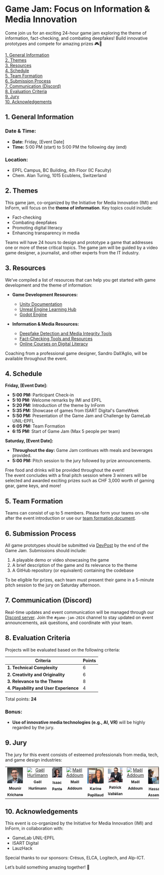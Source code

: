 # Game Jam: Focus on Information & Media Innovation

Come join us for an exciting 24-hour game jam exploring the theme of information, fact-checking, and combating deepfakes! Build innovative prototypes and compete for amazing prizes 🎮🎉

[1. General Information](#1-general-information)  
[2. Themes](#2-themes)  
[3. Resources](#3-resources)  
[4. Schedule](#4-schedule)  
[5. Team Formation](#5-team-formation)  
[6. Submission Process](#6-submission-process)  
[7. Communication (Discord)](#7-communication-discord)  
[8. Evaluation Criteria](#8-evaluation-criteria)  
[9. Jury](#9-jury)  
[10. Acknowledgements](#10-acknowledgements)

## 1. General Information

### **Date & Time:**
- **Date:** Friday, [Event Date]  
- **Time:** 5:00 PM (start) to 5:00 PM the following day (end)

### **Location:**
- EPFL Campus, BC Building, 4th Floor (IC Faculty)  
- Chem. Alan Turing, 1015 Ecublens, Switzerland

## 2. Themes

This game jam, co-organized by the Initiative for Media Innovation (IMI) and InForm, will focus on the **theme of information**. Key topics could include:  
- Fact-checking  
- Combating deepfakes  
- Promoting digital literacy  
- Enhancing transparency in media  

Teams will have 24 hours to design and prototype a game that addresses one or more of these critical topics. The game jam will be guided by a video game designer, a journalist, and other experts from the IT industry.

## 3. Resources

We’ve compiled a list of resources that can help you get started with game development and the theme of information:

- **Game Development Resources:**
  - [Unity Documentation](https://docs.unity3d.com/Manual/index.html)  
  - [Unreal Engine Learning Hub](https://www.unrealengine.com/en-US/onlinelearning-courses)  
  - [Godot Engine](https://godotengine.org/documentation)

- **Information & Media Resources:**
  - [Deepfake Detection and Media Integrity Tools](https://www.mediaforensics.org)  
  - [Fact-Checking Tools and Resources](https://www.poynter.org)  
  - [Online Courses on Digital Literacy](https://learn.digitalmediaproject.org)  

Coaching from a professional game designer, Sandro Dall’Aglio, will be available throughout the event.

## 4. Schedule

**Friday, [Event Date]:**  
  - **5:00 PM:** Participant Check-in  
  - **5:10 PM:** Welcome remarks by IMI and EPFL  
  - **5:20 PM:** Introduction of the theme by InForm  
  - **5:35 PM:** Showcase of games from ISART Digital's GameWeek  
  - **5:50 PM:** Presentation of the Game Jam and Challenge by GameLab UNIL-EPFL  
  - **6:05 PM:** Team Formation  
  - **6:15 PM:** Start of Game Jam (Max 5 people per team)  

**Saturday, [Event Date]:**  
  - **Throughout the day:** Game Jam continues with meals and beverages provided.  
  - **5:00 PM:** Pitch session to the jury followed by prize announcements.

Free food and drinks will be provided throughout the event!  
The event concludes with a final pitch session where 3 winners will be selected and awarded exciting prizes such as CHF 3,000 worth of gaming gear, game keys, and more!

## 5. Team Formation

Teams can consist of up to 5 members. Please form your teams on-site after the event introduction or use our [team formation document](https://docs.google.com/spreadsheets/d/example-link).

## 6. Submission Process

All game prototypes should be submitted via [DevPost](https://devpost.com/) by the end of the Game Jam. Submissions should include:

1. A playable demo or video showcasing the game
2. A brief description of the game and its relevance to the theme
3. A GitHub repository (or equivalent) containing the codebase

To be eligible for prizes, each team must present their game in a 5-minute pitch session to the jury on Saturday afternoon.

## 7. Communication (Discord)

Real-time updates and event communication will be managed through our [Discord server](https://discord.gg/invite-link). Join the `#game-jam-2024` channel to stay updated on event announcements, ask questions, and coordinate with your team.

## 8. Evaluation Criteria

Projects will be evaluated based on the following criteria:

| **Criteria**                               | **Points** |
|--------------------------------------------|------------|
| **1. Technical Complexity**                | 6          |
| **2. Creativity and Originality**           | 6          |
| **3. Relevance to the Theme**              | 8          |
| **4. Playability and User Experience**     | 4          |

Total points: **24**

### Bonus:
- **Use of innovative media technologies (e.g., AI, VR)** will be highly regarded by the jury.

## 9. Jury

The jury for this event consists of esteemed professionals from media, tech, and game design industries:
<table>
  <tbody>
    <tr>
      <td align="center" valign="top" width="16%">
        <a href="https://www.linkedin.com/in/mkrichane/">
          <img src="photo/Mounir.jpeg" width="100px" alt="Mounir Krichane"/>
          <br /><sub><b>Mounir Krichane</b></sub>
        </a>
      </td>
      <td align="center" valign="top" width="16%">
        <a href="https://www.linkedin.com/in/gaelhurlimann/">
          <img src="photo/Gaël.jpeg" width="100px" alt="Gaël Hurlimann"/>
          <br /><sub><b>Gaël Hurlimann</b></sub>
        </a>
      </td>
      <td align="center" valign="top" width="16%">
        <a href="https://www.linkedin.com/in/isaacpante/">
          <img src="photo/Isaac.jpeg" width="100px" alt="Isaac Pante"/>
          <br /><sub><b>Isaac Pante</b></sub>
        </a>
      </td>
      <td align="center" valign="top" width="16%">
        <a href="https://www.linkedin.com/in/maël-addoum/">
          <img src="photo/Maël.jpeg" width="100px" alt="Maël Addoum"/>
          <br /><sub><b>Maël Addoum</b></sub>
        </a>
      </td>
      <td align="center" valign="top" width="16%">
        <a href="https://www.linkedin.com/in/karinepapillaud/">
          <img src="photo/Karine.jpeg" width="100px" alt="Karine Papillaud"/>
          <br /><sub><b>Karine Papillaud</b></sub>
        </a>
      </td>
      <td align="center" valign="top" width="16%">
        <a href="https://www.linkedin.com/in/patrick-vallélian-a0769a13/">
          <img src="photo/Patrick.jpeg" width="100px" alt="Patrick Vallélian"/>
          <br /><sub><b>Patrick Vallélian</b></sub>
        </a>
      </td>
      <td align="center" valign="top" width="16%">
        <a href="https://www.linkedin.com/in/maël-addoum/">
          <img src="photo/Maël.jpeg" width="100px" alt="Maël Addoum"/>
          <br /><sub><b>Maël Addoum</b></sub>
        </a>
      </td>
      <td align="center" valign="top" width="16%">
        <a href="https://www.linkedin.com/in/hassane-assendal/">
          <img src="photo/Hassane.jpeg" width="100px" alt="Hassane Assendal"/>
          <br /><sub><b>Hassane Assendal</b></sub>
        </a>
      </td>
      <td align="center" valign="top" width="16%">
        <a href="https://cresus.ch/fr/a-propos">
          <img src="photo/cresus.png" width="100px" alt="Olivier Michel"/>
          <br /><sub><b>Olivier Michel</b></sub>
        </a>
      </td>
    </tr>
  </tbody>
</table>



## 10. Acknowledgements

This event is co-organized by the Initiative for Media Innovation (IMI) and InForm, in collaboration with:

- GameLab UNIL-EPFL  
- ISART Digital  
- LauzHack  

Special thanks to our sponsors: Crésus, ELCA, Logitech, and Alp-ICT.

Let’s build something amazing together! 👾
